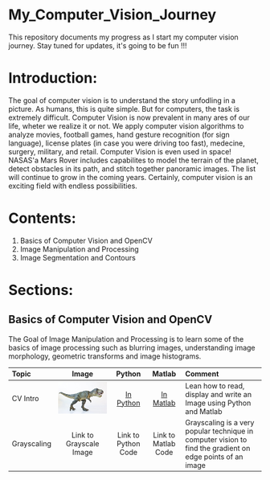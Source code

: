 # My_Computer_Vision_Journey
This repository documents my progress as I start my computer vision journey. Stay tuned for updates, it's going to be fun !!!

# Introduction: 
The goal of computer vision is to understand the story unfodling in a picture. As humans, this is quite simple. But for computers, the task is extremely difficult. Computer Vision is now prevalent in many ares of our life, wheter we realize it or not. We apply computer vision algorithms to analyze movies, football games, hand gesture recognition (for sign language), license plates (in case you were driving too fast), medecine, surgery, military, and retail. Computer Vision is even used in space! NASAS'a Mars Rover includes capabilites to model the terrain of the planet, detect obstacles in its path, and stitch together panoramic images. The list will continue to grow in the coming years. Certainly, computer vision is an exciting field with endless possibilities.

# Contents:
1. Basics of Computer Vision and OpenCV
2. Image Manipulation and Processing
3. Image Segmentation and Contours  

# Sections: 
## Basics of Computer Vision and OpenCV 
The Goal of Image Manipulation and Processing is to learn some of the basics of image processing such as blurring images, understanding image morphology, geometric transforms and image histograms.

| Topic    |  Image  |  Python                     |  Matlab                     | Comment                                                              |
|:---      |  :---:  |  :---:                      |  :---:                      | :---                                                                 |
| CV Intro |![](Images/trex.png)|[In Python](https://github.com/ZELUS93/Computer_Vision_Journey/blob/main/ComputerVision_Basics/1-Reading%2CDisplaying%20and%20Writing%20images/Reading-Displaying-and-Writing-Images-Python.ipynb)|[In  Matlab](https://github.com/ZELUS93/Computer_Vision_Journey/blob/main/ComputerVision_Basics/1-Reading%2CDisplaying%20and%20Writing%20images/Reading_Displaying_and_Writing_Images_Matlab.m)|Lean how to read, display and write an Image using Python and Matlab |  
| Grayscaling | Link to Grayscale Image | Link to Python Code | Link to Matlab Code | Grayscaling is a very popular technique in computer vision to find the gradient on edge points of an image |
                 
